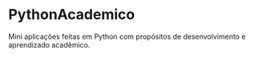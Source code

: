# PythonAcademico
Mini aplicações feitas em Python com propósitos de desenvolvimento e aprendizado acadêmico.
